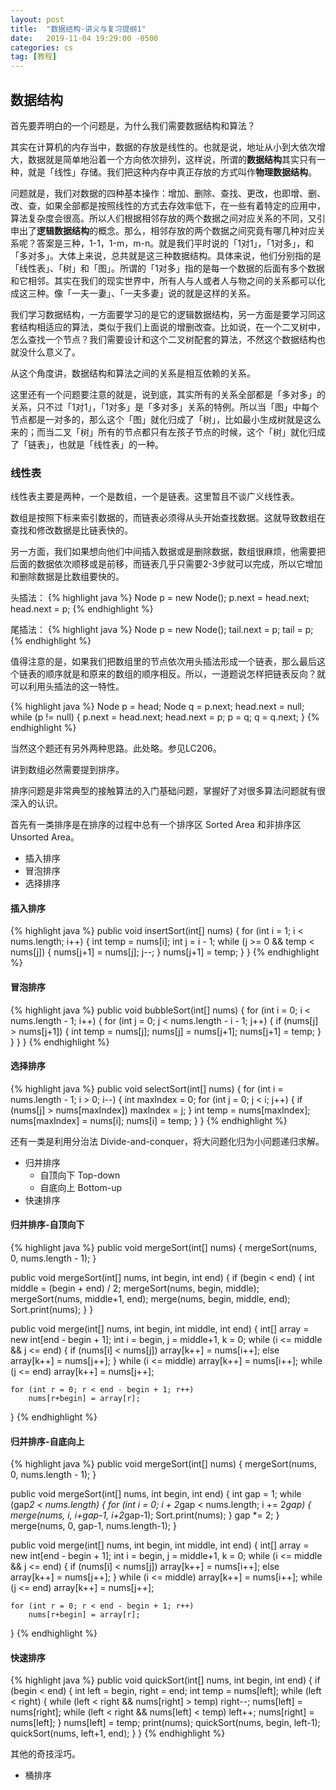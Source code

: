 ```yaml
---
layout: post
title:  "数据结构-讲义与复习提纲1"
date:   2019-11-04 19:29:00 -0500
categories: cs
tag: [教程]
---
```


## 数据结构

首先要弄明白的一个问题是，为什么我们需要数据结构和算法？

其实在计算机的内存当中，数据的存放是线性的。也就是说，地址从小到大依次增大，数据就是简单地沿着一个方向依次排列，这样说，所谓的**数据结构**其实只有一种，就是「线性」存储。我们把这种内存中真正存放的方式叫作**物理数据结构**。

问题就是，我们对数据的四种基本操作：增加、删除、查找、更改，也即增、删、改、查，如果全部都是按照线性的方式去存效率低下，在一些有着特定的应用中，算法复杂度会很高。所以人们根据相邻存放的两个数据之间对应关系的不同，又引申出了**逻辑数据结构**的概念。那么，相邻存放的两个数据之间究竟有哪几种对应关系呢？答案是三种，1-1，1-m，m-n。就是我们平时说的「1对1」，「1对多」，和「多对多」。大体上来说，总共就是这三种数据结构。具体来说，他们分别指的是「线性表」、「树」和「图」。所谓的「1对多」指的是每一个数据的后面有多个数据和它相邻。其实在我们的现实世界中，所有人与人或者人与物之间的关系都可以化成这三种。像「一夫一妻」、「一夫多妻」说的就是这样的关系。

我们学习数据结构，一方面要学习的是它的逻辑数据结构，另一方面是要学习同这套结构相适应的算法，类似于我们上面说的增删改查。比如说，在一个二叉树中，怎么查找一个节点？我们需要设计和这个二叉树配套的算法，不然这个数据结构也就没什么意义了。

从这个角度讲，数据结构和算法之间的关系是相互依赖的关系。

这里还有一个问题要注意的就是，说到底，其实所有的关系全部都是「多对多」的关系，只不过「1对1」，「1对多」是「多对多」关系的特例。所以当「图」中每个节点都是一对多的，那么这个「图」就化归成了「树」，比如最小生成树就是这么来的；而当二叉「树」所有的节点都只有左孩子节点的时候，这个「树」就化归成了「链表」，也就是「线性表」的一种。

### 线性表

线性表主要是两种，一个是数组，一个是链表。这里暂且不谈广义线性表。

数组是按照下标来索引数据的，而链表必须得从头开始查找数据。这就导致数组在查找和修改数据是比链表快的。

另一方面，我们如果想向他们中间插入数据或是删除数据，数组很麻烦，他需要把后面的数据依次顺移或是前移，而链表几乎只需要2-3步就可以完成，所以它增加和删除数据是比数组要快的。

头插法：
{% highlight java %}
Node p = new Node();
p.next = head.next;
head.next = p;
{% endhighlight %}

尾插法：
{% highlight java %}
Node p = new Node();
tail.next = p;
tail = p;
{% endhighlight %}

值得注意的是，如果我们把数组里的节点依次用头插法形成一个链表，那么最后这个链表的顺序就是和原来的数组的顺序相反。所以，一道题说怎样把链表反向？就可以利用头插法的这一特性。

{% highlight java %}
Node p = head;
Node q = p.next;
head.next = null;
while (p != null) {
	p.next = head.next;
	head.next = p;
	p = q;
	q = q.next;
}
{% endhighlight %}

当然这个题还有另外两种思路。此处略。参见LC206。

讲到数组必然需要提到排序。

排序问题是非常典型的接触算法的入门基础问题，掌握好了对很多算法问题就有很深入的认识。

首先有一类排序是在排序的过程中总有一个排序区 Sorted Area 和非排序区 Unsorted Area。
- 插入排序
- 冒泡排序
- 选择排序

#### 插入排序

{% highlight java %}
public void insertSort(int[] nums) {
	for (int i = 1; i < nums.length; i++) {
		int temp = nums[i];
		int j = i - 1;
		while (j >= 0 && temp < nums[j]) {
			nums[j+1] = nums[j];
			j--;
		}
		nums[j+1] = temp;
	}
}
{% endhighlight %}


#### 冒泡排序

{% highlight java %}
public void bubbleSort(int[] nums) {
	for (int i = 0; i < nums.length - 1; i++) {
		for (int j = 0; j < nums.length - i - 1; j++) {
			if (nums[j] > nums[j+1]) {
				int temp = nums[j];
				nums[j] = nums[j+1];
				nums[j+1] = temp;
			}
		}
	}
}
{% endhighlight %}

#### 选择排序

{% highlight java %}
public void selectSort(int[] nums) {
	for (int i = nums.length - 1; i > 0; i--) {
		int maxIndex = 0;
		for (int j = 0; j < i; j++) {
			if (nums[j] > nums[maxIndex]) 
				maxIndex = j;
		}
		int temp = nums[maxIndex];
		nums[maxIndex] = nums[i];
		nums[i] = temp;
	}
}
{% endhighlight %}


还有一类是利用分治法 Divide-and-conquer，将大问题化归为小问题递归求解。
- 归并排序 
  + 自顶向下 Top-down 
  + 自底向上 Bottom-up
- 快速排序

#### 归并排序-自顶向下

{% highlight java %}
public void mergeSort(int[] nums) {
	mergeSort(nums, 0, nums.length - 1);
}

public void mergeSort(int[] nums, int begin, int end) {
	if (begin < end) {
		int middle = (begin + end) / 2;
		mergeSort(nums, begin, middle);
		mergeSort(nums, middle+1, end);
		merge(nums, begin, middle, end);
		Sort.print(nums);
	}
}

public void merge(int[] nums, int begin, int middle, int end) {
	int[] array = new int[end - begin + 1];
	int i = begin, j = middle+1, k = 0;
	while (i <= middle && j <= end) {
		if (nums[i] < nums[j]) 
			array[k++] = nums[i++];
		else
			array[k++] = nums[j++];
	}
	while (i <= middle)
		array[k++] = nums[i++];
	while (j <= end)
		array[k++] = nums[j++];

	for (int r = 0; r < end - begin + 1; r++) 
		nums[r+begin] = array[r];
}
{% endhighlight %}

#### 归并排序-自底向上

{% highlight java %}
public void mergeSort(int[] nums) {
	mergeSort(nums, 0, nums.length - 1);
}

public void mergeSort(int[] nums, int begin, int end) {
	int gap = 1;
	while (gap*2 < nums.length) {
		for (int i = 0; i + 2*gap < nums.length; i += 2*gap) {
			merge(nums, i, i+gap-1, i+2*gap-1);
			Sort.print(nums);
		}
		gap *= 2;
	}
	merge(nums, 0, gap-1, nums.length-1);
}

public void merge(int[] nums, int begin, int middle, int end) {
	int[] array = new int[end - begin + 1];
	int i = begin, j = middle+1, k = 0;
	while (i <= middle && j <= end) {
		if (nums[i] < nums[j]) 
			array[k++] = nums[i++];
		else
			array[k++] = nums[j++];
	}
	while (i <= middle)
		array[k++] = nums[i++];
	while (j <= end)
		array[k++] = nums[j++];

	for (int r = 0; r < end - begin + 1; r++) 
		nums[r+begin] = array[r];
}
{% endhighlight %}

#### 快速排序

{% highlight java %}
public void quickSort(int[] nums, int begin, int end) {
	if (begin < end) {
		int left = begin, right = end;
		int temp = nums[left];
		while (left < right) {
			while (left < right && nums[right] > temp)
				right--;
			nums[left] = nums[right];
			while (left < right && nums[left] < temp)
				left++;
			nums[right] = nums[left];
		}
		nums[left] = temp;
		print(nums);
		quickSort(nums, begin, left-1);
		quickSort(nums, left+1, end);
	}
}
{% endhighlight %}

其他的奇技淫巧。
- 桶排序
